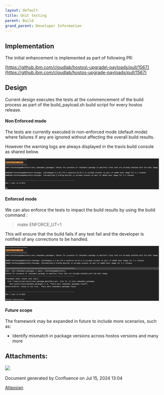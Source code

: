```yaml
---
layout: default
title: Unit testing 
parent: Build
grand_parent: Developer Information
---
```

## Implementation

The initial enhancement is implemented as part of following PR:

[https://github.ibm.com/cloudlab/hostos\-upgrade\-payloads/pull/1567](https://github.ibm.com/cloudlab/hostos-upgrade-payloads/pull/1567)

## Design

Current design executes the tests at the commencement of the build process as part of the build\_payload.sh build script for every hostos release.

#### Non Enforced mode

The tests are currently executed in non\-enforced mode (default mode) where failures if any are ignored without affecting the overall build results.

However the warning logs are always displayed in the travis build console as shared below.

![](attachments/314543080/326762613.png)

  


#### Enforced mode

We can also enforce the tests to impact the build results by using the build command :


> make ENFORCE\_UT\=1

This will ensure that the build fails if any test fail and the developer is notified of any corrections to be handled.

![](attachments/314543080/326762619.png)

  


#### Future scope

The framework may be expanded in future to include more scenarios, such as:

* Identify mismatch in package versions across hostos versions and many more





## Attachments:




![](images/icons/bullet_blue.gif)

 


Document generated by Confluence on Jul 15, 2024 13:04


[Atlassian](https://www.atlassian.com/)


 



